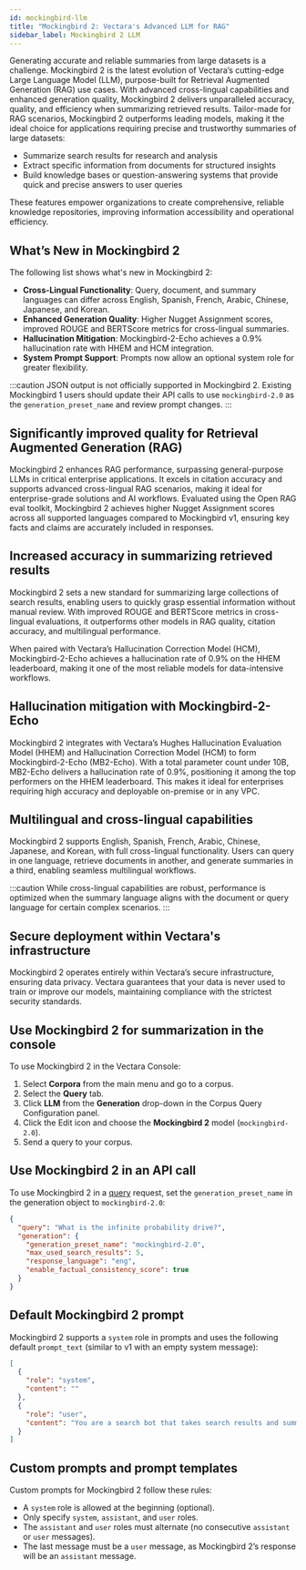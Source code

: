 ```yaml
---
id: mockingbird-llm
title: "Mockingbird 2: Vectara's Advanced LLM for RAG"
sidebar_label: Mockingbird 2 LLM
---
```



Generating accurate and reliable summaries from large datasets is a challenge. 
Mockingbird 2 is the latest evolution of Vectara’s cutting-edge Large 
Language Model (LLM), purpose-built for Retrieval Augmented Generation (RAG) 
use cases. With advanced cross-lingual capabilities and enhanced generation 
quality, Mockingbird 2 delivers unparalleled accuracy, quality, and efficiency 
when summarizing retrieved results. Tailor-made for RAG scenarios, Mockingbird 
2 outperforms leading models, making it the ideal choice for applications 
requiring precise and trustworthy summaries of large datasets:

* Summarize search results for research and analysis
* Extract specific information from documents for structured insights
* Build knowledge bases or question-answering systems that provide quick and 
  precise answers to user queries

These features empower organizations to create comprehensive, reliable 
knowledge repositories, improving information accessibility and operational 
efficiency.

## What’s New in Mockingbird 2

The following list shows what's new in Mockingbird 2:
* **Cross-Lingual Functionality**: Query, document, and summary languages can 
  differ across English, Spanish, French, Arabic, Chinese, Japanese, and Korean.
* **Enhanced Generation Quality**: Higher Nugget Assignment scores, improved 
  ROUGE and BERTScore metrics for cross-lingual summaries.
* **Hallucination Mitigation**: Mockingbird-2-Echo achieves a 0.9% hallucination 
  rate with HHEM and HCM integration.
* **System Prompt Support**: Prompts now allow an optional system role for 
  greater flexibility.

:::caution
JSON output is not officially supported in Mockingbird 2. Existing 
Mockingbird 1 users should update their API calls to use `mockingbird-2.0` 
as the `generation_preset_name` and review prompt changes.
:::


## Significantly improved quality for Retrieval Augmented Generation (RAG)

Mockingbird 2 enhances RAG performance, surpassing general-purpose LLMs in 
critical enterprise applications. It excels in citation accuracy and supports 
advanced cross-lingual RAG scenarios, making it ideal for enterprise-grade 
solutions and AI workflows. Evaluated using the Open RAG eval toolkit, 
Mockingbird 2 achieves higher Nugget Assignment scores across all supported 
languages compared to Mockingbird v1, ensuring key facts and claims are 
accurately included in responses.


## Increased accuracy in summarizing retrieved results

Mockingbird 2 sets a new standard for summarizing large collections of search 
results, enabling users to quickly grasp essential information without manual 
review. With improved ROUGE and BERTScore metrics in cross-lingual evaluations, 
it outperforms other models in RAG quality, citation accuracy, and 
multilingual performance.

When paired with Vectara’s Hallucination Correction Model (HCM), 
Mockingbird-2-Echo achieves a hallucination rate of 0.9% on the HHEM 
leaderboard, making it one of the most reliable models for data-intensive 
workflows.


## Hallucination mitigation with Mockingbird-2-Echo

Mockingbird 2 integrates with Vectara’s Hughes Hallucination Evaluation Model 
(HHEM) and Hallucination Correction Model (HCM) to form Mockingbird-2-Echo 
(MB2-Echo). With a total parameter count under 10B, MB2-Echo delivers a 
hallucination rate of 0.9%, positioning it among the top performers on the HHEM 
leaderboard. This makes it ideal for enterprises requiring high accuracy and 
deployable on-premise or in any VPC.


## Multilingual and cross-lingual capabilities

Mockingbird 2 supports English, Spanish, French, Arabic, Chinese, Japanese, 
and Korean, with full cross-lingual functionality. Users can query in one 
language, retrieve documents in another, and generate summaries in a third, 
enabling seamless multilingual workflows.

:::caution 
While cross-lingual capabilities are robust, performance is 
optimized when the summary language aligns with the document or query language 
for certain complex scenarios.
:::

## Secure deployment within Vectara's infrastructure

Mockingbird 2 operates entirely within Vectara’s secure infrastructure, 
ensuring data privacy. Vectara guarantees that your data is never used to 
train or improve our models, maintaining compliance with the strictest 
security standards.

## Use Mockingbird 2 for summarization in the console

To use Mockingbird 2 in the Vectara Console:

1. Select **Corpora** from the main menu and go to a corpus.
2. Select the **Query** tab.
3. Click **LLM** from the **Generation** drop-down in the Corpus Query 
   Configuration panel.
4. Click the Edit icon and choose the **Mockingbird 2** model (`mockingbird-2.0`).
5. Send a query to your corpus.

## Use Mockingbird 2 in an API call

To use Mockingbird 2 in a [query](/docs/api-reference/search-apis/search) request, set the `generation_preset_name` in the 
generation object to `mockingbird-2.0`:

```json
{
  "query": "What is the infinite probability drive?",
  "generation": {
    "generation_preset_name": "mockingbird-2.0",
    "max_used_search_results": 5,
    "response_language": "eng",
    "enable_factual_consistency_score": true
  }
}
```
## Default Mockingbird 2 prompt

Mockingbird 2 supports a `system` role in prompts and uses the following 
default `prompt_text` (similar to v1 with an empty system message):

```json
[
  {
    "role": "system",
    "content": ""
  },
  {
    "role": "user",
    "content": "You are a search bot that takes search results and summarizes them as a coherent answer. Only use information provided in this chat. Generate a comprehensive and informative answer for the query \n\n <query>${vectaraQuery}</query> \n\n solely based on the following search results:\n\n #foreach ($qResult in $vectaraQueryResults) \n [$foreach.index + 1) ${qResult.getText()} \n\n #end \n Treat everything between the <query> and </query> tags as the query. You must only use information from the provided results. Combine search results into a coherent answer. Do not repeat text. Cite search results using [number] notation. Only cite the most relevant results that answer the question accurately. If the search results are not valid, respond with - No result found. Please generate your answer in the language of $vectaraLangName"
  }
]
```
## Custom prompts and prompt templates

Custom prompts for Mockingbird 2 follow these rules:

* A `system` role is allowed at the beginning (optional).
* Only specify `system`, `assistant`, and `user` roles.
* The `assistant` and `user` roles must alternate (no consecutive `assistant` or 
  `user` messages).
* The last message must be a `user` message, as Mockingbird 2’s response will 
  be an `assistant` message.
